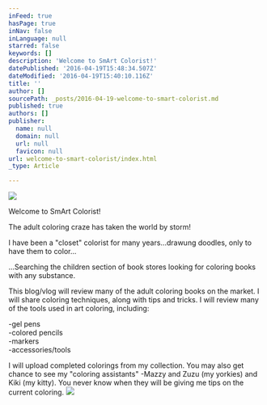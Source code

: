 ```yaml
---
inFeed: true
hasPage: true
inNav: false
inLanguage: null
starred: false
keywords: []
description: 'Welcome to SmArt Colorist!'
datePublished: '2016-04-19T15:48:34.507Z'
dateModified: '2016-04-19T15:40:10.116Z'
title: ''
author: []
sourcePath: _posts/2016-04-19-welcome-to-smart-colorist.md
published: true
authors: []
publisher:
  name: null
  domain: null
  url: null
  favicon: null
url: welcome-to-smart-colorist/index.html
_type: Article

---
```

![](https://the-grid-user-content.s3-us-west-2.amazonaws.com/4e354e32-9ac2-493e-98f9-20b7bca0d0a4.jpg)

Welcome to SmArt Colorist!

The adult coloring craze has taken the world by storm!

I have been a "closet" colorist for many years...drawung doodles, only to have them to color...

...Searching the children section of book stores looking for coloring books with any substance.

This blog/vlog will review many of the adult coloring books on the market. I will share coloring techniques, along with tips and tricks. I will review many of the tools used in art coloring, including:

-gel pens  
-colored pencils  
-markers  
-accessories/tools

I will upload completed colorings from my collection. You may also get chance to see my "coloring assistants" -Mazzy and Zuzu (my yorkies) and Kiki (my kitty). You never know when they will be giving me tips on the current coloring. ![](https://the-grid-user-content.s3-us-west-2.amazonaws.com/abc3ae60-8782-4a3f-9632-9ec1597d149c.jpg)